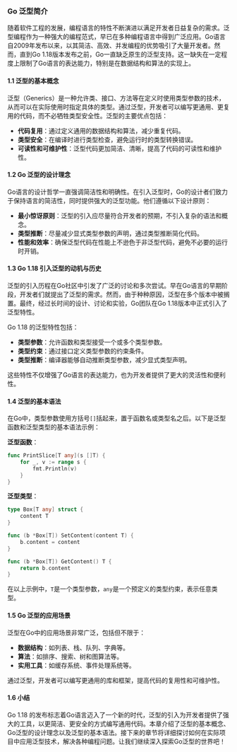### Go 泛型简介

随着软件工程的发展，编程语言的特性不断演进以满足开发者日益复杂的需求。泛型编程作为一种强大的编程范式，早已在多种编程语言中得到广泛应用。Go语言自2009年发布以来，以其简洁、高效、并发编程的优势吸引了大量开发者。然而，直到Go 1.18版本发布之前，Go一直缺乏原生的泛型支持。这一缺失在一定程度上限制了Go语言的表达能力，特别是在数据结构和算法的实现上。

#### 1.1 泛型的基本概念

泛型（Generics）是一种允许类、接口、方法等在定义时使用类型参数的技术，从而可以在实际使用时指定具体的类型。通过泛型，开发者可以编写更通用、更复用的代码，而不必牺牲类型安全性。泛型的主要优点包括：
- **代码复用**：通过定义通用的数据结构和算法，减少重复代码。
- **类型安全**：在编译时进行类型检查，避免运行时的类型转换错误。
- **可读性和可维护性**：泛型代码更加简洁、清晰，提高了代码的可读性和维护性。

#### 1.2 Go 泛型的设计理念

Go语言的设计哲学一直强调简洁性和明确性。在引入泛型时，Go的设计者们致力于保持语言的简洁性，同时提供强大的泛型功能。他们遵循以下设计原则：
- **最小惊讶原则**：泛型的引入应尽量符合开发者的预期，不引入复杂的语法和概念。
- **类型推断**：尽量减少显式类型参数的声明，通过类型推断简化代码。
- **性能和效率**：确保泛型代码在性能上不逊色于非泛型代码，避免不必要的运行时开销。

#### 1.3 Go 1.18 引入泛型的动机与历史

泛型的引入历程在Go社区中引发了广泛的讨论和多次尝试。早在Go语言的早期阶段，开发者们就提出了泛型的需求。然而，由于种种原因，泛型在多个版本中被搁置。最终，经过长时间的设计、讨论和实验，Go团队在Go 1.18版本中正式引入了泛型特性。

Go 1.18 的泛型特性包括：
- **类型参数**：允许函数和类型接受一个或多个类型参数。
- **类型约束**：通过接口定义类型参数的约束条件。
- **类型推断**：编译器能够自动推断类型参数，减少显式类型声明。

这些特性不仅增强了Go语言的表达能力，也为开发者提供了更大的灵活性和便利性。

#### 1.4 泛型的基本语法

在Go中，类型参数使用方括号`[]`括起来，置于函数名或类型名之后。以下是泛型函数和泛型类型的基本语法示例：

**泛型函数**：
```go
func PrintSlice[T any](s []T) {
    for _, v := range s {
        fmt.Println(v)
    }
}
```

**泛型类型**：
```go
type Box[T any] struct {
    content T
}

func (b *Box[T]) SetContent(content T) {
    b.content = content
}

func (b *Box[T]) GetContent() T {
    return b.content
}
```

在以上示例中，`T`是一个类型参数，`any`是一个预定义的类型约束，表示任意类型。

#### 1.5 Go 泛型的应用场景

泛型在Go中的应用场景非常广泛，包括但不限于：
- **数据结构**：如列表、栈、队列、字典等。
- **算法**：如排序、搜索、树和图算法等。
- **实用工具**：如缓存系统、事件处理系统等。

通过泛型，开发者可以编写更通用的库和框架，提高代码的复用性和可维护性。

#### 1.6 小结

Go 1.18 的发布标志着Go语言迈入了一个新的时代，泛型的引入为开发者提供了强大的工具，以更简洁、更安全的方式编写通用代码。本章介绍了泛型的基本概念、Go泛型的设计理念以及泛型的基本语法。接下来的章节将详细探讨如何在实际项目中应用泛型技术，解决各种编程问题。让我们继续深入探索Go泛型的世界吧！